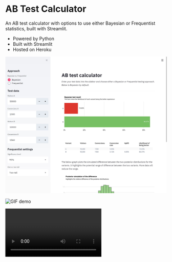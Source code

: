 # AB Test Calculator

An AB test calculator with options to use either Bayesian or Frequentist statistics, built with Streamlit.

* Powered by Python
* Built with Streamlit
* Hosted on Heroku

<p align="center">
  <img src="./img/screenshot.jpg" alt="Size Limit CLI" width="738">
</p>

![GIF demo](img/demo.gif)

![GIF demo](img/demo.mp4)
